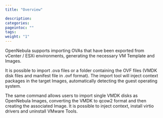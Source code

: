 ```yaml
---
title: "Overview"

description:
categories:
pageintoc: ""
tags:
weight: "1"
---
```


<a id="ova-management-overview"></a>

<!--# Overview -->

OpenNebula supports importing OVAs that have been exported from vCenter / ESXi environments, generating the necessary VM Template and Images.

It is possible to import .ova files or a folder containing the OVF files (VMDK disk files and manifest file in .ovf format). The import tool will inject context packages in the target Images, automatically detecting the guest operating system.

The same command allows users to import single VMDK disks as OpenNebula Images, converting the VMDK to qcow2 format and then creating the associated Image. It is possible to inject context, install virtio drivers and uninstall VMware Tools.
